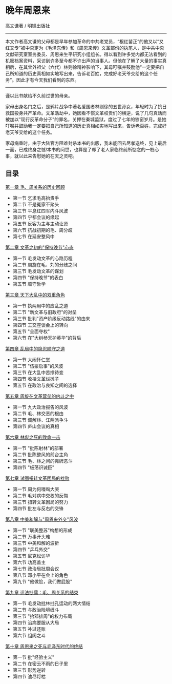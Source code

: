 # 晚年周恩来

高文谦著 / 明镜出版社

----

本文作者高文谦的父母都是早年参加革命的中共老党员，“根红苗正”的他又以“又红又专”被中央定为《毛泽东传》和《周恩来传》文革部份的执笔人，是中共中央文献研究室室务委员、周恩来生平研究小组组长。得以看到许多党内都无法看到的机密档案资料，采访到许多至今都不许出声的当事人。但他在了解了大量的事实真相后，在其曾外祖父（六代）林则徐精神影响下，其母叮嘱并鼓励他“一定要把自己所知道的历史真相如实地写出来，告诉老百姓，完成好老天爷交给的这个任务”。因此才有今天我们看到的东西。

----

谨以此书献给不久前过世的母亲。

家母出身名门之后，是鸦片战争中著名爱国者林则徐的五世孙女，年轻时为了抗日救国投身共产革命。文革浩劫中，她因看不惯文革权贵们的横逆，说了几句真话而被加以"现行反革命分子"的罪名，关押在秦城监狱，度过了七年的铁窗岁月。是她叮嘱并鼓励我一定要把自己所知道的历史真相如实地写出来，告诉老百姓，完成好老天爷交给的这个任务。

家母病重时，由于大陆官方阻难封杀本书的出版，我未能回去尽孝送终，见上最后一面，已成终身之憾!本书的问世，也算是了却了老人家临终前所惦念的一桩心事，就以此来告慰她的在天之灵吧。

## 目录

[第一章 毛、周关系的历史回顾](/last-years-of-zhou/ch01)
- 第一节 乞求毛高抬贵手
- 第二节 不是冤家不聚头
- 第三节 平息红四军内斗风波
- 第四节 宁都会议的缘起
- 第五节 反客为主与主动让贤
- 第六节 抗战初期的毛、周分歧
- 第七节 在延安整风中

[第二章 文革之初的"保持晚节"心态](/last-years-of-zhou/ch02)
- 第一节 毛发动文革的心路历程
- 第二节 周旋在毛、刘的分歧之间
- 第三节 毛发动文革的谋划
- 第四节 "保持晚节"的表白
- 第五节 顺守哲学

[第三章 天下大乱中的双重角色](/last-years-of-zhou/ch03)
- 第一节 执两用中的应乱之道
- 第二节 "新文革与旧政府"的对垒
- 第三节 批判"资产阶级反动路线"的由来
- 第四节 工交座谈会上的转向
- 第五节 "全面夺权"
- 第六节 在"大树参天护英华"的背后

[第四章 乱局中的隐忍顺守之道](/last-years-of-zhou/ch04)
- 第一节 大闹怀仁堂
- 第二节 "伍豪启事"的风波
- 第三节 在大乱中苦撑待变
- 第四节 收拾文革烂摊子
- 第五节 在政治与良知之间的选择

[第五章 周旋在文革营垒的内斗之中](/last-years-of-zhou/ch05)
- 第一节 九大政治报告的风波
- 第二节 毛、林交恶的根由
- 第三节 调解林、江两派争斗
- 第四节 庐山会议的真相

[第六章 林彪之死的致命一击](/last-years-of-zhou/ch06)
- 第一节 "批陈射林"的部署
- 第二节 批陈整风的前台主角
- 第三节 毛、林之间的摊牌恶斗
- 第四节 "板荡识诚臣"

[第七章 试图扭转文革困局的挫败](/last-years-of-zhou/ch07)
- 第一节 周为何嚎啕大哭
- 第二节 毛对病中交权的反悔
- 第三节 扭转文革困局的努力
- 第四节 批左与反右的交锋

[第八章 中美和解与"周恩来外交"风波](/last-years-of-zhou/ch08)
- 第一节 "联美整苏"构想的形成
- 第二节 万事开头难
- 第三节 中美和解的波折
- 第四节 "乒乓外交"
- 第五节 尼克松访华
- 第六节 功高盖主
- 第七节 政治局批周会议
- 第八节 邓小平在会上的角色
- 第九节 "他做脸，我们做屁股"

[第九章 评法批儒：毛、周关系的结束](/last-years-of-zhou/ch09)
- 第一节 毛发动批林批孔运动的两大情结
- 第二节 与政治险境缠斗
- 第三节 "抬邓排周"的权力布局
- 第四节 治病要服从大局
- 第五节 补过还账
- 第六节 组阁之斗

[第十章 周恩来之死与毛泽东时代的终结](/last-years-of-zhou/ch10)
- 第一节 批"经验主义"
- 第二节 在密云不雨的日子里
- 第三节 形势逆转
- 第四节 油尽灯枯

